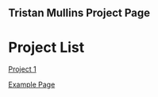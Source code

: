 ## Tristan Mullins Project Page

<h1>Project List</h1>

<a href="project1/index.html" target="_blank">Project 1</a>

<a href="work/index.html">Example Page</a>

